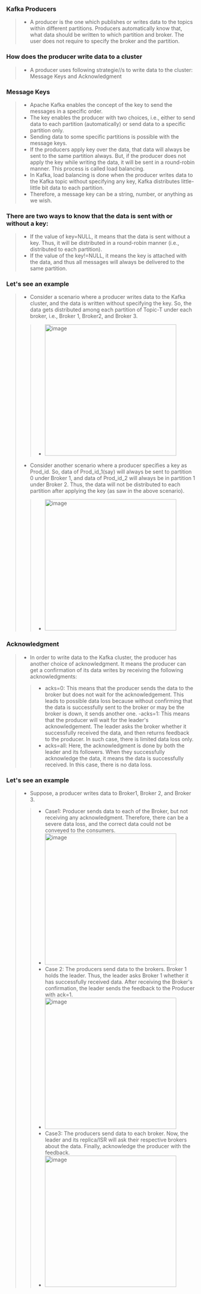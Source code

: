 ### Kafka Producers
> - A producer is the one which publishes or writes data to the topics within different partitions. Producers automatically know that, what data should be written to which partition and broker. The user does not require to specify the broker and the partition.

### How does the producer write data to a cluster
> - A producer uses following strategie//s to write data to the cluster: Message Keys and Acknowledgment

### Message Keys
> - Apache Kafka enables the concept of the key to send the messages in a specific order.
> - The key enables the producer with two choices, i.e., either to send data to each partition (automatically) or send data to a specific partition only.
> - Sending data to some specific partitions is possible with the message keys.
> - If the producers apply key over the data, that data will always be sent to the same partition always. But, if the producer does not apply the key while writing the data, it will be sent in a round-robin manner. This process is called load balancing.
> - In Kafka, load balancing is done when the producer writes data to the Kafka topic without specifying any key, Kafka distributes little-little bit data to each partition.
> - Therefore, a message key can be a string, number, or anything as we wish.

### There are two ways to know that the data is sent with or without a key:
> - If the value of key=NULL, it means that the data is sent without a key. Thus, it will be distributed in a round-robin manner (i.e., distributed to each partition).
> - If the value of the key!=NULL, it means the key is attached with the data, and thus all messages will always be delivered to the same partition.

### Let's see an example
> - Consider a scenario where a producer writes data to the Kafka cluster, and the data is written without specifying the key. So, the data gets distributed among each partition of Topic-T under each broker, i.e., Broker 1, Broker2, and Broker 3.
>> - <img width="350" alt="image" src="https://github.com/Maniabhishek/Kafka/assets/31520295/6337cd70-cac0-4fbc-b2e2-b8534855c1a8">
> - Consider another scenario where a producer specifies a key as Prod_id. So, data of Prod_id_1(say) will always be sent to partition 0 under Broker 1, and data of Prod_id_2 will always be in partition 1 under Broker 2. Thus, the data will not be distributed to each partition after applying the key (as saw in the above scenario).
>> - <img width="350" alt="image" src="https://github.com/Maniabhishek/Kafka/assets/31520295/0473f26e-a825-43c1-a782-950ed1239d76">


### Acknowledgment
> - In order to write data to the Kafka cluster, the producer has another choice of acknowledgment. It means the producer can get a confirmation of its data writes by receiving the following acknowledgments:
>> - acks=0: This means that the producer sends the data to the broker but does not wait for the acknowledgement. This leads to possible data loss because without confirming that the data is successfully sent to the broker or may be the broker is down, it sends another one.
>> -acks=1: This means that the producer will wait for the leader's acknowledgement. The leader asks the broker whether it successfully received the data, and then returns feedback to the producer. In such case, there is limited data loss only.
>> - acks=all: Here, the acknowledgment is done by both the leader and its followers. When they successfully acknowledge the data, it means the data is successfully received. In this case, there is no data loss.

### Let's see an example
> - Suppose, a producer writes data to Broker1, Broker 2, and Broker 3.
>> - Case1: Producer sends data to each of the Broker, but not receiving any acknowledgment. Therefore, there can be a severe data loss, and the correct data could not be conveyed to the consumers.
>> - <img width="350" alt="image" src="https://github.com/Maniabhishek/Kafka/assets/31520295/92c725b9-481a-4a18-b9de-fd6887b805f6">
>> - Case 2: The producers send data to the brokers. Broker 1 holds the leader. Thus, the leader asks Broker 1 whether it has successfully received data. After receiving the Broker's confirmation, the leader sends the feedback to the Producer with ack=1.
>> - <img width="350" alt="image" src="https://github.com/Maniabhishek/Kafka/assets/31520295/2c3e0380-c733-4474-8a49-bf0a8439a0e2">
>> - Case3: The producers send data to each broker. Now, the leader and its replica/ISR will ask their respective brokers about the data. Finally, acknowledge the producer with the feedback.
>> - <img width="350" alt="image" src="https://github.com/Maniabhishek/Kafka/assets/31520295/3dfd328a-45af-4d62-90ed-82b739109754">

